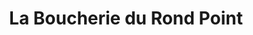 ---
title: "La Boucherie du Rond Point"
url: /cholet/la-boucherie-du-rond-point/
shop: boucherie
---